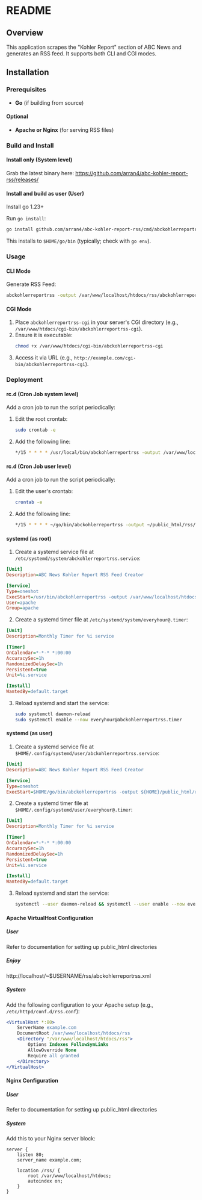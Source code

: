 # README

## Overview
This application scrapes the "Kohler Report" section of ABC News and generates an RSS feed. It supports both CLI and CGI modes.

## Installation

### Prerequisites
- **Go** (if building from source)

#### Optional
- **Apache or Nginx** (for serving RSS files)

### Build and Install

#### Install only (System level)
Grab the latest binary here: https://github.com/arran4/abc-kohler-report-rss/releases/

#### Install and build as user (User)
Install go 1.23+

Run `go install`:
```bash
go install github.com/arran4/abc-kohler-report-rss/cmd/abckohlerreportrss@latest
```
This installs to `$HOME/go/bin` (typically; check with `go env`).

### Usage
#### CLI Mode
Generate RSS Feed:
```bash
abckohlerreportrss -output /var/www/localhost/htdocs/rss/abckohlerreportrss.xml
```

#### CGI Mode
1. Place `abckohlerreportrss-cgi` in your server's CGI directory (e.g., `/var/www/htdocs/cgi-bin/abckohlerreportrss-cgi`).
2. Ensure it is executable:
   ```bash
   chmod +x /var/www/htdocs/cgi-bin/abckohlerreportrss-cgi
   ```
3. Access it via URL (e.g., `http://example.com/cgi-bin/abckohlerreportrss-cgi`).

### Deployment

#### rc.d (Cron Job system level)
Add a cron job to run the script periodically:
1. Edit the root crontab:
   ```bash
   sudo crontab -e
   ```
2. Add the following line:
   ```bash
   */15 * * * * /usr/local/bin/abckohlerreportrss -output /var/www/localhost/htdocs/rss/abckohlerreportrss.xml
   ```

#### rc.d (Cron Job user level)
Add a cron job to run the script periodically:
1. Edit the user's crontab:
   ```bash
   crontab -e
   ```
2. Add the following line:
   ```bash
   */15 * * * * ~/go/bin/abckohlerreportrss -output ~/public_html/rss/abckohlerreportrss.xml
   ```

#### systemd (as root)
1. Create a systemd service file at `/etc/systemd/system/abckohlerreportrss.service`:
```ini
[Unit]
Description=ABC News Kohler Report RSS Feed Creator

[Service]
Type=oneshot
ExecStart=/usr/bin/abckohlerreportrss -output /var/www/localhost/htdocs/rss/abckohlerreportrss.xml
User=apache
Group=apache
```

2. Create a systemd timer file at `/etc/systemd/system/everyhour@.timer`:

```ini
[Unit]
Description=Monthly Timer for %i service

[Timer]
OnCalendar=*-*-* *:00:00
AccuracySec=1h
RandomizedDelaySec=1h
Persistent=true
Unit=%i.service

[Install]
WantedBy=default.target
```

3. Reload systemd and start the service:
   ```bash
   sudo systemctl daemon-reload
   sudo systemctl enable --now everyhour@abckohlerreportrss.timer
   ```

#### systemd (as user)
1. Create a systemd service file at `$HOME/.config/systemd/user/abckohlerreportrss.service`:
```ini
[Unit]
Description=ABC News Kohler Report RSS Feed Creator

[Service]
Type=oneshot
ExecStart=$HOME/go/bin/abckohlerreportrss -output ${HOME}/public_html/rss/abckohlerreportrss.xml
```

2. Create a systemd timer file at `$HOME/.config/systemd/user/everyhour@.timer`:

```ini
[Unit]
Description=Monthly Timer for %i service

[Timer]
OnCalendar=*-*-* *:00:00
AccuracySec=1h
RandomizedDelaySec=1h
Persistent=true
Unit=%i.service

[Install]
WantedBy=default.target
```

3. Reload systemd and start the service:
   ```bash
   systemctl --user daemon-reload && systemctl --user enable --now everyhour@abckohlerreportrss.timer
   ```

#### Apache VirtualHost Configuration
##### User

Refer to documentation for setting up public_html directories

##### Enjoy

http://localhost/~$USERNAME/rss/abckohlerreportrss.xml

##### System

Add the following configuration to your Apache setup (e.g., `/etc/httpd/conf.d/rss.conf`):
```apache
<VirtualHost *:80>
    ServerName example.com
    DocumentRoot /var/www/localhost/htdocs/rss
    <Directory "/var/www/localhost/htdocs/rss">
        Options Indexes FollowSymLinks
        AllowOverride None
        Require all granted
    </Directory>
</VirtualHost>
```

#### Nginx Configuration
##### User

Refer to documentation for setting up public_html directories

##### System

Add this to your Nginx server block:
```nginx
server {
    listen 80;
    server_name example.com;

    location /rss/ {
        root /var/www/localhost/htdocs;
        autoindex on;
    }
}
```
